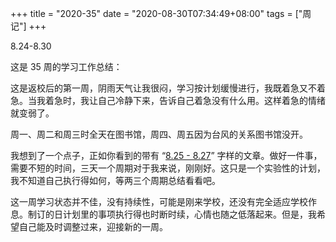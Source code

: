 +++
title = "2020-35"
date = "2020-08-30T07:34:49+08:00"
tags = ["周记"]
+++

8.24-8.30

这是 35 周的学习工作总结：

这是返校后的第一周，阴雨天气让我很闷，学习按计划缓慢进行，我既着急又不着急。当我着急时，我让自己冷静下来，告诉自己着急没有什么用。这样着急的情绪就变弱了。

周一、周二和周三时全天在图书馆，周四、周五因为台风的关系图书馆没开。

我想到了一个点子，正如你看到的带有 “[8.25 - 8.27](https://www.yidajiabei.xyz/posts/8.25-8.27-how-to-process-information/)” 字样的文章。做好一件事，需要不短的时间，三天一个周期对于我来说，刚刚好。这只是一个实验性的计划，我不知道自己执行得如何，等两三个周期总结看看吧。

这一周学习状态并不佳，没有持续性，可能是刚来学校，还没有完全适应学校作息。制订的日计划里的事项执行得也时断时续，心情也随之低落起来。但是，我希望自己能及时调整过来，迎接新的一周。
